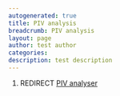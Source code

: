 ```yaml
---
autogenerated: true
title: PIV analysis
breadcrumb: PIV analysis
layout: page
author: test author
categories: 
description: test description
---
```


1.  REDIRECT [PIV analyser](PIV_analyser "wikilink")
